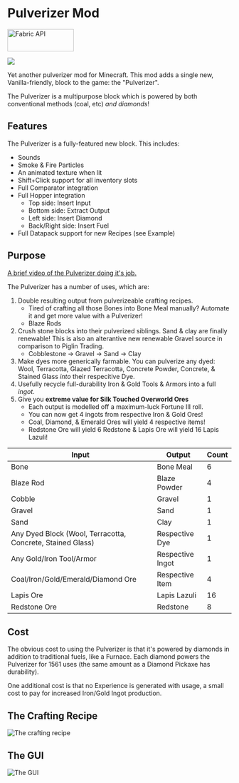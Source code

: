 # Pulverizer Mod

  <a href="https://www.curseforge.com/minecraft/mc-mods/fabric-api"><img src="https://i.imgur.com/Ol1Tcf8.png" width="149" height="50" title="Fabric API" alt="Fabric API"></a>

[![](http://cf.way2muchnoise.eu/versions/jei_latest.svg)](https://www.curseforge.com/minecraft/mc-mods/pulverizer-mod)

Yet another pulverizer mod for Minecraft. This mod adds a single new, Vanilla-friendly, block to the game: the "Pulverizer".

The Pulverizer is a multipurpose block which is powered by both conventional methods (coal, etc) *and diamonds*!

## Features
The Pulverizer is a fully-featured new block. This includes:
- Sounds
- Smoke & Fire Particles
- An animated texture when lit
- Shift+Click support for all inventory slots
- Full Comparator integration
- Full Hopper integration
   - Top side: Insert Input
   - Bottom side: Extract Output
   - Left side: Insert Diamond
   - Back/Right side: Insert Fuel
- Full Datapack support for new Recipes (see Example)

## Purpose

[A brief video of the Pulverizer doing it's job.](https://i.imgur.com/BWHPvqi.mp4)

The Pulverizer has a number of uses, which are:
1. Double resulting output from pulverizeable crafting recipes.
   - Tired of crafting all those Bones into Bone Meal manually? Automate it and get more value with a Pulverizer!
   - Blaze Rods
2. Crush stone blocks into their pulverized siblings. Sand & clay are finally renewable! This is also an alterantive new renewable Gravel source in comparison to Piglin Trading.
   - Cobblestone -> Gravel -> Sand -> Clay
3. Make dyes more generically farmable. You can pulverize any dyed: Wool, Terracotta, Glazed Terracotta, Concrete Powder, Concrete, & Stained Glass *into* their respecitive Dye.
4. Usefully recycle full-durability Iron & Gold Tools & Armors into a full *ingot*.
5. Give you **extreme value for Silk Touched Overworld Ores**
   - Each output is modelled off a maximum-luck Fortune III roll.
   - You can now get 4 ingots from respective Iron & Gold Ores!
   - Coal, Diamond, & Emerald Ores will yield 4 respective items!
   - Redstone Ore will yield 6 Redstone & Lapis Ore will yield 16 Lapis Lazuli!

| Input                                                      | Output           | Count |
|------------------------------------------------------------|------------------|-------|
| Bone                                                       | Bone Meal        | 6     |
| Blaze Rod                                                  | Blaze Powder     | 4     |
| Cobble                                                     | Gravel           | 1     |
| Gravel                                                     | Sand             | 1     |
| Sand                                                       | Clay             | 1     |
| Any Dyed Block (Wool, Terracotta, Concrete, Stained Glass) | Respective Dye   | 1     |
| Any Gold/Iron Tool/Armor                                   | Respective Ingot | 1     |
| Coal/Iron/Gold/Emerald/Diamond Ore                         | Respective Item  | 4     |
| Lapis Ore                                                  | Lapis Lazuli     | 16    |
| Redstone Ore                                               | Redstone         | 8     |

## Cost

The obvious cost to using the Pulverizer is that it's powered by diamonds in addition to traditional fuels, like a Furnace. Each diamond powers the Pulverizer for 1561 uses (the same amount as a Diamond Pickaxe has durability).

One additional cost is that no Experience is generated with usage, a small cost to pay for increased Iron/Gold Ingot production.

## The Crafting Recipe

![The crafting recipe](https://i.imgur.com/4M4eq4r.png)

## The GUI

![The GUI](https://i.imgur.com/fO4fIez.png)
